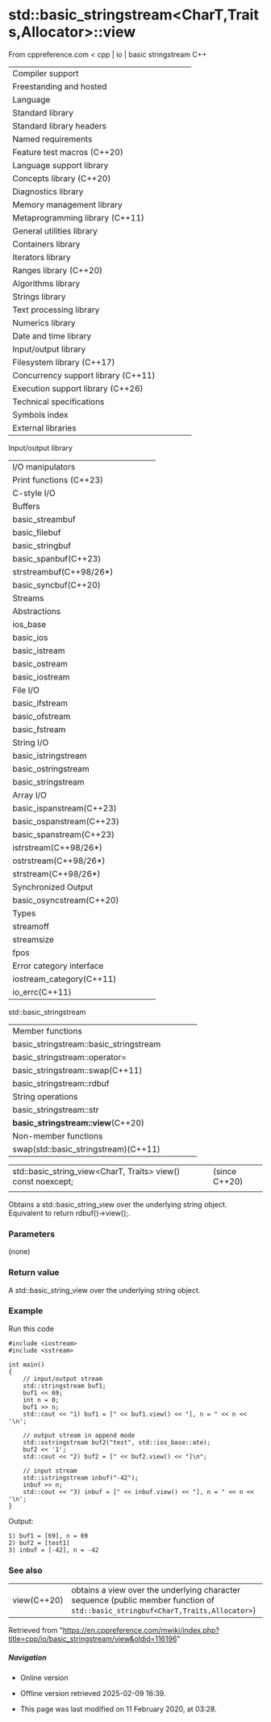# std::basic_stringstream<CharT,Traits,Allocator>::view

From cppreference.com
< cpp‎ | io‎ | basic stringstream
C++

|  |  |  |  |  |
| --- | --- | --- | --- | --- |
| Compiler support | | | | |
| Freestanding and hosted | | | | |
| Language | | | | |
| Standard library | | | | |
| Standard library headers | | | | |
| Named requirements | | | | |
| Feature test macros (C++20) | | | | |
| Language support library | | | | |
| Concepts library (C++20) | | | | |
| Diagnostics library | | | | |
| Memory management library | | | | |
| Metaprogramming library (C++11) | | | | |
| General utilities library | | | | |
| Containers library | | | | |
| Iterators library | | | | |
| Ranges library (C++20) | | | | |
| Algorithms library | | | | |
| Strings library | | | | |
| Text processing library | | | | |
| Numerics library | | | | |
| Date and time library | | | | |
| Input/output library | | | | |
| Filesystem library (C++17) | | | | |
| Concurrency support library (C++11) | | | | |
| Execution support library (C++26) | | | | |
| Technical specifications | | | | |
| Symbols index | | | | |
| External libraries | | | | |

Input/output library

|  |  |  |  |  |
| --- | --- | --- | --- | --- |
| I/O manipulators | | | | |
| Print functions (C++23) | | | | |
| C-style I/O | | | | |
| Buffers | | | | |
| basic_streambuf | | | | |
| basic_filebuf | | | | |
| basic_stringbuf | | | | |
| basic_spanbuf(C++23) | | | | |
| strstreambuf(C++98/26\*) | | | | |
| basic_syncbuf(C++20) | | | | |
| Streams | | | | |
| Abstractions | | | | |
| ios_base | | | | |
| basic_ios | | | | |
| basic_istream | | | | |
| basic_ostream | | | | |
| basic_iostream | | | | |
| File I/O | | | | |
| basic_ifstream | | | | |
| basic_ofstream | | | | |
| basic_fstream | | | | |
| String I/O | | | | |
| basic_istringstream | | | | |
| basic_ostringstream | | | | |
| basic_stringstream | | | | |
| Array I/O | | | | |
| basic_ispanstream(C++23) | | | | |
| basic_ospanstream(C++23) | | | | |
| basic_spanstream(C++23) | | | | |
| istrstream(C++98/26\*) | | | | |
| ostrstream(C++98/26\*) | | | | |
| strstream(C++98/26\*) | | | | |
| Synchronized Output | | | | |
| basic_osyncstream(C++20) | | | | |
| Types | | | | |
| streamoff | | | | |
| streamsize | | | | |
| fpos | | | | |
| Error category interface | | | | |
| iostream_category(C++11) | | | | |
| io_errc(C++11) | | | | |

std::basic_stringstream

|  |  |  |  |  |
| --- | --- | --- | --- | --- |
| Member functions | | | | |
| basic_stringstream::basic_stringstream | | | | |
| basic_stringstream::operator= | | | | |
| basic_stringstream::swap(C++11) | | | | |
| basic_stringstream::rdbuf | | | | |
| String operations | | | | |
| basic_stringstream::str | | | | |
| ****basic_stringstream::view****(C++20) | | | | |
| Non-member functions | | | | |
| swap(std::basic_stringstream)(C++11) | | | | |

|  |  |  |
| --- | --- | --- |
| std::basic_string_view<CharT, Traits> view() const noexcept; |  | (since C++20) |
|  |  |  |

Obtains a std::basic_string_view over the underlying string object. Equivalent to return rdbuf()->view();.

### Parameters

(none)

### Return value

A std::basic_string_view over the underlying string object.

### Example

Run this code

```
#include <iostream>
#include <sstream>
 
int main()
{
    // input/output stream
    std::stringstream buf1;
    buf1 << 69;
    int n = 0;
    buf1 >> n;
    std::cout << "1) buf1 = [" << buf1.view() << "], n = " << n << '\n';
 
    // output stream in append mode
    std::ostringstream buf2("test", std::ios_base::ate);
    buf2 << '1';
    std::cout << "2) buf2 = [" << buf2.view() << "]\n";
 
    // input stream
    std::istringstream inbuf("-42");
    inbuf >> n;
    std::cout << "3) inbuf = [" << inbuf.view() << "], n = " << n << '\n';
}

```

Output:

```
1) buf1 = [69], n = 69
2) buf2 = [test1]
3) inbuf = [-42], n = -42

```

### See also

|  |  |
| --- | --- |
| view(C++20) | obtains a view over the underlying character sequence   (public member function of `std::basic_stringbuf<CharT,Traits,Allocator>`) |

Retrieved from "<https://en.cppreference.com/mwiki/index.php?title=cpp/io/basic_stringstream/view&oldid=116196>"

##### Navigation

- Online version
- Offline version retrieved 2025-02-09 16:39.

- This page was last modified on 11 February 2020, at 03:28.
